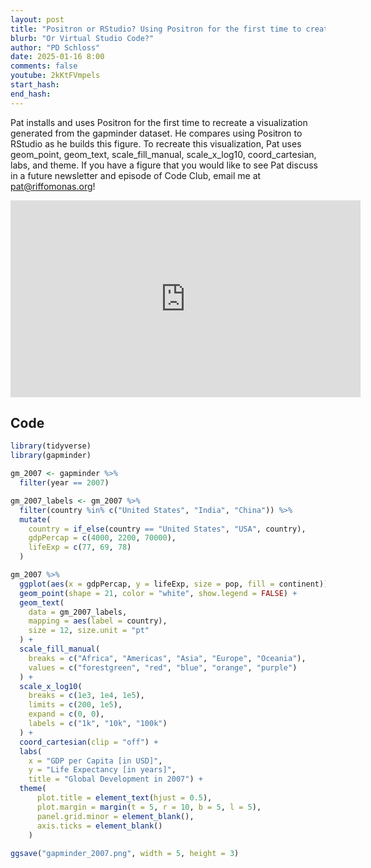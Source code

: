 ```yaml
---
layout: post
title: "Positron or RStudio? Using Positron for the first time to create a scatter plot with the ggplot2 R package (CC333)"
blurb: "Or Virtual Studio Code?"
author: "PD Schloss"
date: 2025-01-16 8:00
comments: false
youtube: 2kKtFVmpels
start_hash: 
end_hash: 
---
```


Pat installs and uses Positron for the first time to recreate a visualization generated from the gapminder dataset. He compares using Positron to RStudio as he builds this figure. To recreate this visualization, Pat uses geom_point, geom_text, scale_fill_manual, scale_x_log10, coord_cartesian, labs, and theme. If you have a figure that you would like to see Pat discuss in a future newsletter and episode of Code Club, email me at pat@riffomonas.org!

<iframe style="margin: 0 auto;display:block;" width="560" height="315" src="https://www.youtube.com/embed/{{ page.youtube }}" frameborder="0" allow="accelerometer; autoplay; encrypted-media; gyroscope; picture-in-picture" allowfullscreen></iframe>

## Code

```R
library(tidyverse)
library(gapminder)

gm_2007 <- gapminder %>%
  filter(year == 2007)

gm_2007_labels <- gm_2007 %>%
  filter(country %in% c("United States", "India", "China")) %>%
  mutate(
    country = if_else(country == "United States", "USA", country),
    gdpPercap = c(4000, 2200, 70000),
    lifeExp = c(77, 69, 78)
  )

gm_2007 %>%
  ggplot(aes(x = gdpPercap, y = lifeExp, size = pop, fill = continent)) +
  geom_point(shape = 21, color = "white", show.legend = FALSE) +
  geom_text(
    data = gm_2007_labels,
    mapping = aes(label = country),
    size = 12, size.unit = "pt"
  ) +
  scale_fill_manual(
    breaks = c("Africa", "Americas", "Asia", "Europe", "Oceania"), 
    values = c("forestgreen", "red", "blue", "orange", "purple")
  ) +
  scale_x_log10(
    breaks = c(1e3, 1e4, 1e5),
    limits = c(200, 1e5),
    expand = c(0, 0),
    labels = c("1k", "10k", "100k")
  ) +
  coord_cartesian(clip = "off") +
  labs(
    x = "GDP per Capita [in USD]",
    y = "Life Expectancy [in years]",
    title = "Global Development in 2007") +
  theme(
      plot.title = element_text(hjust = 0.5),
      plot.margin = margin(t = 5, r = 10, b = 5, l = 5),
      panel.grid.minor = element_blank(),
      axis.ticks = element_blank()
    )
    
ggsave("gapminder_2007.png", width = 5, height = 3)
```
